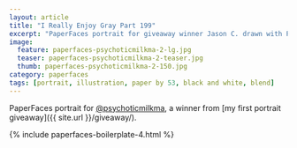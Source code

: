 ```yaml
---
layout: article
title: "I Really Enjoy Gray Part 199"
excerpt: "PaperFaces portrait for giveaway winner Jason C. drawn with Paper by 53 on an iPad."
image: 
  feature: paperfaces-psychoticmilkma-2-lg.jpg
  teaser: paperfaces-psychoticmilkma-2-teaser.jpg
  thumb: paperfaces-psychoticmilkma-2-150.jpg
category: paperfaces
tags: [portrait, illustration, paper by 53, black and white, blend]
---
```


PaperFaces portrait for [@psychoticmilkma](http://twitter.com/psychoticmilkma), a winner from [my first portrait giveaway]({{ site.url }}/giveaway/).

{% include paperfaces-boilerplate-4.html %}